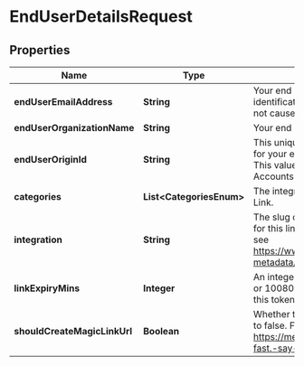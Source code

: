 

# EndUserDetailsRequest


## Properties

Name | Type | Description | Notes
------------ | ------------- | ------------- | -------------
**endUserEmailAddress** | **String** | Your end user&#39;s email address. This is purely for identification purposes - setting this value will not cause any emails to be sent. | 
**endUserOrganizationName** | **String** | Your end user&#39;s organization. | 
**endUserOriginId** | **String** | This unique identifier typically represents the ID for your end user in your product&#39;s database. This value must be distinct from other Linked Accounts&#39; unique identifiers. | 
**categories** | **List&lt;CategoriesEnum&gt;** | The integration categories to show in Merge Link. | 
**integration** | **String** | The slug of a specific pre-selected integration for this linking flow token. For examples of slugs, see https://www.merge.dev/docs/basics/integration-metadata/. |  [optional]
**linkExpiryMins** | **Integer** | An integer number of minutes between [30, 720 or 10080 if for a Magic Link URL] for how long this token is valid. Defaults to 30. |  [optional]
**shouldCreateMagicLinkUrl** | **Boolean** | Whether to generate a Magic Link URL. Defaults to false. For more information on Magic Link, see https://merge.dev/blog/product/integrations,-fast.-say-hello-to-magic-link/. |  [optional]



